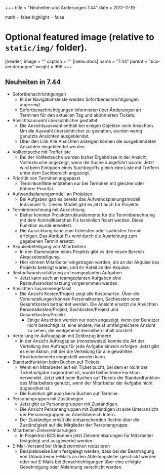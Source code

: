 +++
title = "Neuheiten und Änderungen 7.44"
date = 2017-11-19

math = false
highlight = false

# Optional featured image (relative to `static/img/` folder).
[header]
image = ""
caption = ""
[menu.docs]
  name = "7.44"
  parent = "bcs-aenderungen"
  weight = 998
+++

## Neuheiten in 7.44

- Sofortbenachrichtigungen
  - In der Navigationsleiste werden Sofortbenachrichtigungen angezeigt.
  - Sofortbenachrichtigungen informieren über Änderungen an Terminen für den aktuellen Tag und abonnierten Tickets.
- Ansichtsauswahl übersichtlicher gestaltet
  - Die Ansichtsauswahl enthält bei einigen Objekten viele Ansichten. Um die Auswahl übersichtlicher zu gestalten, wurden wenig genutzte Ansichten ausgeblendet.
  - Über den Link Alle Ansichten anzeigen können die ausgeblendeten Ansichten eingeblendet werden.
- Volltextsuche mit Trefferliste
  - Bei der Volltextsuche wurden bisher Ergebnisse in der Ansicht Volltextsuche angezeigt, wenn die Suche ausgeführt wurde. Jetzt wird beim Eintippen eines Suchbegriffs gleich eine Liste mit Treffern unter dem Suchbereich angezeigt.
- Priorität von Terminen angepasst
  - Terminkonflikte entstehen nur bei Terminen mit gleicher oder höherer Priorität.
- Aufwandsplanungsmodell an Projekten
  - Bei Aufgaben gab es bereits das Aufwandsplanungsmodell Individuell %. Dieses Modell gibt es jetzt auch für Projekte.
- Terminberechnung mit Ausrichtung
  - Bisher konnten Projektstrukturelemente für die Terminberechnung mit dem Kontrollkästchen Fix terminlich fixiert werden. Diese Funktion wurde erweitert.
  - Die Ausrichtung kann zum frühesten oder spätesten Termin erfolgen. Das Attribut Fix wird durch die Ausrichtung zum gegebenen Termin ersetzt.
- Akquisebeteiligung von Mitarbeitern
  - In den Stammdaten eines Projekts gibt es den neuen Bereich Akquisebeteiligung.
  - Hier können Mitarbeiter eingetragen werden, die an der Akquise des Projekts beteiligt waren, und ihr Anteil an der Akquise.
- Restaufwandsschätzung an teamgeplanten Aufgaben
  - Jetzt kann auch an teamgeplanten Aufgaben eine Restaufwandsschätzung vorgenommen werden.
- Ansichten zusammengefasst
  - Die Ansicht Kosten/Projekt zeigt alle Kostenarten. Über die Voreinstellungen können Personalkosten, Sachkosten oder Gesamtkosten betrachtet werden. Die Ansicht ersetzt die Ansichten Personalkosten/Projekt, Sachkosten/Projekt und Gesamtkosten/Projekt.
    - Einige Ansichten werden nur noch angezeigt, wenn der Benutzer nicht berechtigt ist, eine andere, meist umfangreichere Ansicht zu sehen, die weitgehend denselben Inhalt darstellt.
- Verteilung im Auftragsplan mit Zeitbezug ändern
  - In der Ansicht Auftragsplan (monatsweise) konnte die Art der Verteilung des Auftrags für jede Aufgabe einzeln erfolgen. Jetzt gibt es eine Aktion, mit der die Verteilung für alle gewählten Strukturelemente eingestellt werden kann.
- Standardfunktion beim Buchen auf Tickets
  - Wenn ein Mitarbeiter auf ein Ticket bucht, bei dem er nicht der Ticketaufgabe zugeordnet ist, wurde bisher keine Funktion verwendet. Jetzt wird beim Buchen auf Tickets die Standardfunktion des Mitarbeiters genutzt, wenn der Mitarbeiter der Aufgabe nicht zugeordnet ist.
  - Die Funktion gilt auch beim Buchen auf Termine.
- Personengruppen mit Zuständigen
  - Jetzt gibt es Personengruppen mit Zuständigen.
  - Die Ansicht Personengruppen mit Zuständigen ist eine Unteransicht der Personengruppen im Arbeitsbereich Intern.
  - Der Zuständige erhält die entsprechenden Rechte über die Zuständigkeit auf die Mitglieder der Personengruppe.
- Mitarbeiter-Zielvereinbarungen
  - In Projektron BCS können jetzt Zielvereinbarungen für Mitarbeiter festgelegt und ausgewertet werden.
- E-Mail-Versand bei Urlaubsterminen reduzieren
  - Beispielsweise kann festgelegt werden, dass bei der Beantragung von Urlaub keine E-Mails an den Abteilungsleiter geschickt werden oder nur E-Mails bei Benachrichtigungen über eine erfolgte Genehmigung oder Ablehnung verschickt werden.

